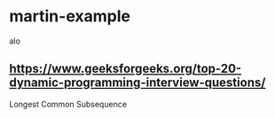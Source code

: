 # martin-example

alo

## https://www.geeksforgeeks.org/top-20-dynamic-programming-interview-questions/


Longest Common Subsequence
